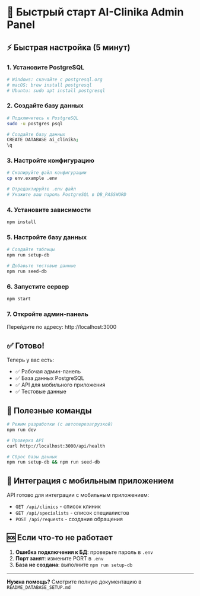 # 🚀 Быстрый старт AI-Clinika Admin Panel

## ⚡ Быстрая настройка (5 минут)

### 1. Установите PostgreSQL
```bash
# Windows: скачайте с postgresql.org
# macOS: brew install postgresql
# Ubuntu: sudo apt install postgresql
```

### 2. Создайте базу данных
```bash
# Подключитесь к PostgreSQL
sudo -u postgres psql

# Создайте базу данных
CREATE DATABASE ai_clinika;
\q
```

### 3. Настройте конфигурацию
```bash
# Скопируйте файл конфигурации
cp env.example .env

# Отредактируйте .env файл
# Укажите ваш пароль PostgreSQL в DB_PASSWORD
```

### 4. Установите зависимости
```bash
npm install
```

### 5. Настройте базу данных
```bash
# Создайте таблицы
npm run setup-db

# Добавьте тестовые данные
npm run seed-db
```

### 6. Запустите сервер
```bash
npm start
```

### 7. Откройте админ-панель
Перейдите по адресу: http://localhost:3000

## ✅ Готово!

Теперь у вас есть:
- ✅ Рабочая админ-панель
- ✅ База данных PostgreSQL
- ✅ API для мобильного приложения
- ✅ Тестовые данные

## 🔧 Полезные команды

```bash
# Режим разработки (с автоперезагрузкой)
npm run dev

# Проверка API
curl http://localhost:3000/api/health

# Сброс базы данных
npm run setup-db && npm run seed-db
```

## 📱 Интеграция с мобильным приложением

API готово для интеграции с мобильным приложением:
- `GET /api/clinics` - список клиник
- `GET /api/specialists` - список специалистов
- `POST /api/requests` - создание обращения

## 🆘 Если что-то не работает

1. **Ошибка подключения к БД**: проверьте пароль в `.env`
2. **Порт занят**: измените PORT в `.env`
3. **База не создана**: выполните `npm run setup-db`

---

**Нужна помощь?** Смотрите полную документацию в `README_DATABASE_SETUP.md`
